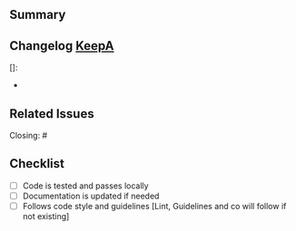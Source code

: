 ## Summary

<!-- Provide a short summary of your changes -->

## Changelog [KeepA](https://keepachangelog.com/)

<!-- 
Use Keepa-style tags to describe the type of change.
Examples:
[Added] for new features.
[Changed] for changes in existing functionality.
[Deprecated] for soon-to-be removed features.
[Removed] for now removed features.
[Fixed] for any bug fixes.
[Security] in case of vulnerabilities.
-->

[]:
- <!-- what you did here-->
## Related Issues

<!-- Link any related issues here -->
Closing: #

## Checklist

- [ ] Code is tested and passes locally
- [ ] Documentation is updated if needed
- [ ] Follows code style and guidelines [Lint, Guidelines and co will follow if not existing]
